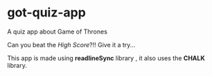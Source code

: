 # got-quiz-app
 A quiz app about Game of Thrones

 Can you beat the _High Score_?!!
 Give it a try...

 This app is made using **readlineSync** library , it also uses the **CHALK** library.
